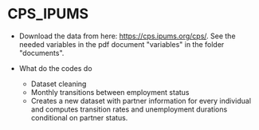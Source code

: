 # CPS_IPUMS

- Download the data from here: https://cps.ipums.org/cps/. See the needed variables in the pdf document "variables" in the folder "documents".

- What do the codes do
    - Dataset cleaning
    - Monthly transitions between employment status
    - Creates a new dataset with partner information for every individual and computes transition rates and unemployment durations conditional on partner status.

